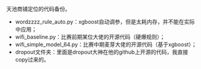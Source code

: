 天池商铺定位的代码备份。

- wordzzzz_rule_auto.py：xgboost自动调参，但是太耗内存，并不能在实际中应用；
- wifi_baseline.py：比赛前期某位大佬的开源代码（硬爆规则）；
- wifi_simple_model_64.py：比赛中期麦芽大佬的开源代码（基于xgboost）；
- dropout文件夹：里面是dropout大神在他的github上开源的代码，我直接copy过来的。
